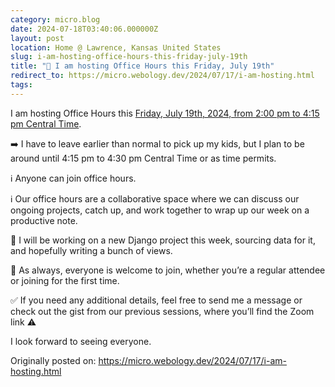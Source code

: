 ```yaml
---
category: micro.blog
date: 2024-07-18T03:40:06.000000Z
layout: post
location: Home @ Lawrence, Kansas United States
slug: i-am-hosting-office-hours-this-friday-july-19th
title: "📅 I am hosting Office Hours this Friday, July 19th"
redirect_to: https://micro.webology.dev/2024/07/17/i-am-hosting.html
tags: 
---
```


I am hosting Office Hours this [Friday, July 19th, 2024, from 2:00 pm to 4:15 pm Central Time](https://time.is/0200PM_19_July_2024_in_CT?Jeff%27s_Office_Hours).

➡️ I have to leave earlier than normal to pick up my kids, but I plan to be around until 4:15 pm to 4:30 pm Central Time or as time permits.

ℹ️ Anyone can join office hours.

ℹ️ Our office hours are a collaborative space where we can discuss our ongoing projects, catch up, and work together to wrap up our week on a productive note.

💼 I will be working on a new Django project this week, sourcing data for it, and hopefully writing a bunch of views.

🙏 As always, everyone is welcome to join, whether you’re a regular attendee or joining for the first time.

✅ If you need any additional details, feel free to send me a message or check out the gist from our previous sessions, where you’ll find the Zoom link ⚠️

I look forward to seeing everyone.

Originally posted on: https://micro.webology.dev/2024/07/17/i-am-hosting.html